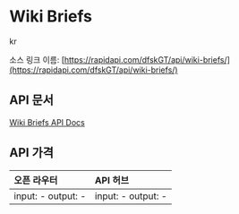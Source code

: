 # Wiki Briefs

kr

소스 링크 이름: [https://rapidapi.com/dfskGT/api/wiki-briefs/](https://rapidapi.com/dfskGT/api/wiki-briefs/)

## API 문서

[Wiki Briefs API Docs](../apis/kr/Wiki_Briefs.md)

## API 가격

| 오픈 라우터 | API 허브 |
|:---|:---|
| input: - output: - | input: - output: - |
